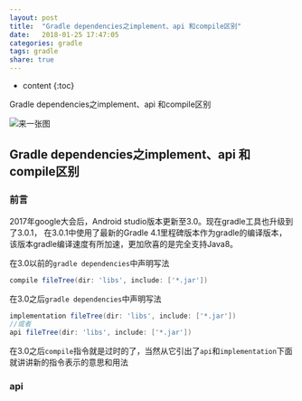 ```yaml
---
layout: post
title:  "Gradle dependencies之implement、api 和compile区别"
date:   2018-01-25 17:47:05
categories: gradle
tags: gradle
share: true
---
```


* content
{:toc}

Gradle dependencies之implement、api 和compile区别

![来一张图](https://crackberry.com/sites/crackberry.com/files/styles/small/public/topic_images/2013/ANDROID.png?itok=xhm7jaxS)






## Gradle dependencies之implement、api 和compile区别

### 前言  
2017年google大会后，Android studio版本更新至3.0。现在gradle工具也升级到了3.0.1，
在3.0.1中使用了最新的Gradle 4.1里程碑版本作为gradle的编译版本，该版本gradle编译速度有所加速，更加欣喜的是完全支持Java8。


在3.0以前的`gradle dependencies`中声明写法
```groovy
compile fileTree(dir: 'libs', include: ['*.jar'])
```
在3.0之后`gradle dependencies`中声明写法
```groovy
implementation fileTree(dir: 'libs', include: ['*.jar'])
//或者
api fileTree(dir: 'libs', include: ['*.jar'])
```
在3.0之后`compile`指令就是过时的了，当然从它引出了`api`和`implementation`下面就讲讲新的指令表示的意思和用法

### api
